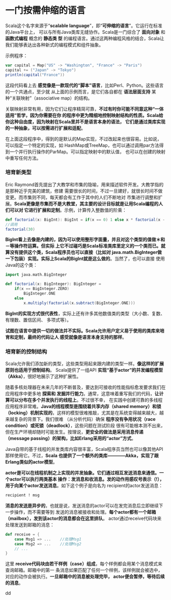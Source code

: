 一门按需伸缩的语言
================================================================================
Scala这个名字来源于“**scalable language**”，即“**可伸缩的语言**”。它运行在标准的Java平台上，
可以与所有Java类库无缝协作。Scala是一门综合了 **面向对象** 和 **函数式编程** 概念的 **静态类
型** 的编程语言。通过这两种编程风格的结合，Scala让我们能够表达出各种新式的编程模式和组件抽象。

示例程序：
```scala
var capital = Map("US" -> "Washington", "France" -> "Paris")
capital += ("Japan" -> "Tokyo")
println(capital("France"))
```
这段代码看上去 **感觉像是一款现代的“脚本”语言**，比如Perl、Python。这些语言的一个共通点，至少就
从上面的示例而言，是它们各自都在 **语法层面支持** 某种“关联映射”（associative map）的结构。

关联映射非常有用，因为它们让程序精简可靠，**不过有时你可能不同意这种“一体适用”哲学，因为你需要在你
的程序中更为精细地控制映射结构的性质。Scala给你这种自由度，因为映射在Scala里并不是语言本身的语法，
它们是通过类库实现的一种抽象，可以按需进行扩展和适配**。

在上面这段程序中，得到的是默认的Map实现，不过改起来也很容易。比如说，可以指定一个特定的实现，如
HashMap或TreeMap，也可以通过调用par方法得到一个并行执行操作的ParMap。可以指定映射中的默认值，
也可以在创建的映射中重写任何方法。

### 培育新类型
Eric Raymond首先提出了大教学和市集的隐喻，用来描述软件开发。大教学指的是那种近乎完美的建筑，修建
需要很长的时间，不过一旦建好，就很长时间不做变更。而市集则不同，每天都会有工作于其中的人们不断地对
市集进行调整和扩展。**Scala更像是市集而不是大教堂，其主要的设计目标就是让用Scala编程的人们可以对
它进行扩展和定制**。示例，计算传入整数值的阶乘：
```scala
def factorial(x: BigInt): BigInt = if(x == 0) 1 else x * factorial(x - 1)
//调用
factorial(30)
```
**BigInt看上去像是内建的，因为可以使用整形字面量，并且对这个类型的值做＊和－等操作符运算。但实际
上它不过碰巧是Scala标准类库里定义的一个类而已。就算没有提供这个类，Scala程序员也可以直接（比如对
java.math.BigInteger做一下包装）实现。实际上Scala的BigInt就是这么做的**。当然了，也可以直接
使用Java的这个类：
```scala
import java.math.BigInteger

def factorial(x: BigInteger): BigInteger =
    if(x == BigInteger.ZERO)
        BigInteger.ONE
    else
        x.multiply(factorial(x.subtract(BigInteger.ONE)))
```
**BigInt的实现方式很代表性**，实际上还有许多其他数值类的类型（大小数、复数、有理数、置信区间、
多项式等）。

**试图在语言中提供一切的做法并不实际。Scala允许用户定义易于使用的类库来培育和定制，最终的代码让人
感受就像是语言本身支持的那样**。

### 培育新的控制结构
Scala允许我们添加新的类型，这些类型用起来跟内建的类型一样。**像这样的扩展原则也适用于控制结构**。
Scala提供了一组API **实现“基于actor”的并发编程模型（Akka）**，很好地展示了这种扩展性。

随着多核处理器在未来几年的不断普及，要达到可接收的性能指标愈发要求我们在应用程序中更多地 **探索和
发掘并行能力**。通常，这意味着重写我们的代码，**让计算可以分布在多个并发执行的线程上**。不过很不幸，
在实践中创建可靠的多线程应用程序非常难。**Java的线程模型是围绕着共享内存（shared memory）和锁
（locking）机制实现的**，这样的模型很难推敲，尤其是在系统变得越来越大，越来越复杂的背景下。我们很难
（从分析代码）确保 **程序没有争用状况（race condition）或死锁（deadlock）**，这些问题在测试阶段
很有可能根本测不出来，但在生产环境却随时可能发生。按理说，**更安全的做法是采用消息传递（message
passing）的架构，比如Erlang采用的“actor”方式**。

Java自带的基于线程的并发类库内容很丰富，Scala程序员当然也可以像其他API那样使用它。不过，**Scala
也提供了一个额外的类库————Akka，实现了跟Erlang类似的actor模型**。

**actor是可以在线程机制之上实现的并发抽象。它们通过相互发送消息来通信。一个actor可以执行两类基本
操作：发消息和收消息。发的动作用感叹号表示（!），用于向某个actor发送消息**。如下这个例子是向名为
recipient的actor发送消息：
```sql
recipient ! msg
```
**消息的发送是异步的**，也就是说，发送消息的actor可以在发完消息后立即继续下一步操作，而不需要等到
发送的消息被接收和处理。**每个actor都有一个邮箱（mailbox），发到该actor的消息都会在这里排队**。
actor通过receive代码块来处理发送到邮箱的消息：
```scala
def receive = {
    case Msg1 => ...    //处理Msg1
    case Msg2 => ...    //处理Msg2
    // ...
}
```
这里 **receive代码块由若干样例（case）组成**，每个样例都会用某个消息模式来查询邮箱。邮箱中的第一
条消息如果匹配了任何一个样例，该样例就会被选中，对应的动作会被执行。**一旦邮箱中的消息被处理完毕，
actor便会暂停，等待后续的消息**。










































dd
